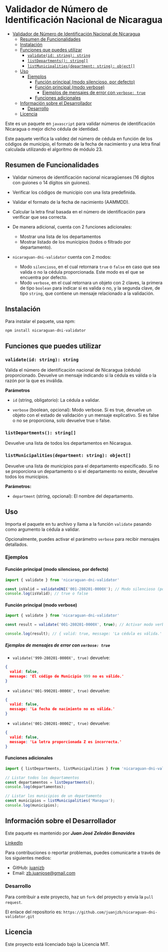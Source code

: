 # Validador de Número de Identificación Nacional de Nicaragua

- [Validador de Número de Identificación Nacional de Nicaragua](#validador-de-número-de-identificación-nacional-de-nicaragua)
  - [Resumen de Funcionalidades](#resumen-de-funcionalidades)
  - [Instalación](#instalación)
  - [Funciones que puedes utilizar](#funciones-que-puedes-utilizar)
    - [`validate(id: string): string`](#validateid-string-string)
    - [`listDepartments(): string[]`](#listdepartments-string)
    - [`listMunicipalities(department: string): object[]`](#listmunicipalitiesdepartment-string-object)
  - [Uso](#uso)
    - [Ejemplos](#ejemplos)
      - [Función principal (modo silencioso, por defecto)](#función-principal-modo-silencioso-por-defecto)
      - [Función principal (modo verbose)](#función-principal-modo-verbose)
        - [Ejemplos de mensajes de error con `verbose: true`](#ejemplos-de-mensajes-de-error-con-verbose-true)
      - [Funciones adicionales](#funciones-adicionales)
  - [Información sobre el Desarrollador](#información-sobre-el-desarrollador)
    - [Desarrollo](#desarrollo)
  - [Licencia](#licencia)

Este es un paquete en `javascript` para validar números de identificación Nicaragua o mejor dicho cédula de identidad.

Este paquete verifica la validez del número de cédula en función de los códigos de municipio, el formato de la fecha de nacimiento y una letra final calculada utilizando el algoritmo de módulo 23.

## Resumen de Funcionalidades

- Validar números de identificación nacional nicaragüenses (16 dígitos con guiones o 14 dígitos sin guiones).
- Verificar los códigos de municipio con una lista predefinida.
- Validar el formato de la fecha de nacimiento (AAMMDD).
- Calcular la letra final basada en el número de identificación para verificar que sea correcta.
- De manera adicional, cuenta con 2 funciones adicionales:
  - Mostrar una lista de los departamentos
  - Mostrar listado de los municipios (todos o filtrado por departamento).

- `nicaraguan-dni-validator` cuenta con 2 modos:
  - Modo `silencioso`, en el cual retornara `true` o `false` en caso que sea valida o no la cédula proporcionada. Este modo es el que se encuentra por defecto.
  - Modo `verbose`, en el cual retornara un objeto con 2 claves, la primera de tipo `boolean` para indicar si es valida o no, y la segunda clave, de tipo `string`, que contiene un mensaje relacionado a la validación.

## Instalación

Para instalar el paquete, usa npm:

```bash
npm install nicaraguan-dni-validator
```

## Funciones que puedes utilizar

### `validate(id: string): string`

Valida el número de identificación nacional de Nicaragua (cédula) proporcionado. Devuelve un mensaje indicando si la cédula es válida o la razón por la que es inválida.

**Parámetros**

- `id` (string, obligatorio): La cédula a validar.

- `verbose` (boolean, opcional): Modo verbose. Si es true, devuelve un objeto con el estado de validación y un mensaje explicativo. Si es false o no se proporciona, solo devuelve true o false.

### `listDepartments(): string[]`

Devuelve una lista de todos los departamentos en Nicaragua.

### `listMunicipalities(department: string): object[]`

Devuelve una lista de municipios para el departamento especificado. Si no se proporciona un departamento o si el departamento no existe, devuelve todos los municipios.

**Parámetros:**

- `department` (string, opcional): El nombre del departamento.

## Uso

Importa el paquete en tu archivo y llama a la función `validate` pasando como argumento la cédula a validar.

Opcionalmente, puedes activar el parámetro `verbose` para recibir mensajes detallados.

### Ejemplos

#### Función principal (modo silencioso, por defecto)

```javascript
import { validate } from 'nicaraguan-dni-validator'

const isValid = validateDNI('001-280201-0000X'); // Modo silencioso (por defecto)
console.log(isValid); // true o false
```

#### Función principal (modo verbose)

```javascript
import { validate } from 'nicaraguan-dni-validator'

const result = validate('001-280201-0000X', true); // Activar modo verbose con el segundo parámetro

console.log(result); // { valid: true, message: 'La cédula es válida.' }
```

##### Ejemplos de mensajes de error con `verbose: true`

- `validate('999-280201-0000X', true)` devuelve:

```json
{ 
  valid: false, 
  message: 'El código de Municipio 999 no es válido.' 
}
```

- `validate('001-990201-0000X', true)` devuelve:

```json
{ 
  valid: false, 
  message: 'La fecha de nacimiento no es válida.' 
}
```

- `validate('001-280201-0000Z', true)` devuelve:

```json
{ 
  valid: false, 
  message: 'La letra proporcionada Z es incorrecta.' 
}
```

#### Funciones adicionales

```javascript
import { listDepartments, listMunicipalities } from 'nicaraguan-dni-validator'

// Listar todos los departamentos
const departamentos = listDepartments();
console.log(departamentos);

// Listar los municipios de un departamento
const municipios = listMunicipalities('Managua');
console.log(municipios);
```

## Información sobre el Desarrollador

Este paquete es mantenido por ***Juan José Zeledón Benavides***

[LinkedIn](https://www.linkedin.com/in/juanjzb/)

Para contribuciones o reportar problemas, puedes comunicarte a través de los siguientes medios:

- GitHub: [juanjzb](https://github.com/juanjzb)
- Email: [zb.juanjose@gmail.com](mailto:zb.juanjose@gmail.com)

### Desarrollo

Para contribuir a este proyecto, haz un `fork` del proyecto y envía la `pull request`.

El enlace del repositorio es: `https://github.com/juanjzb/nicaraguan-dni-validator.git`

## Licencia

Este proyecto está licenciado bajo la Licencia MIT.
